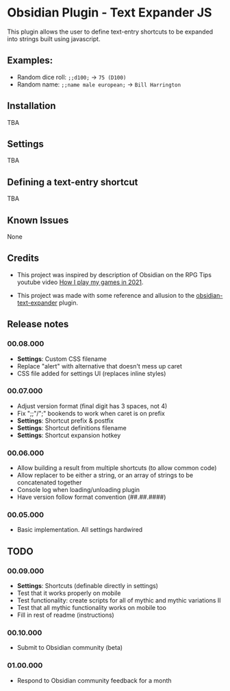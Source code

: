 # Obsidian Plugin - Text Expander JS

This plugin allows the user to define text-entry shortcuts to be expanded into strings built using javascript.

## Examples:
- Random dice roll: `;;d100;` -> `75 (D100)`
- Random name: `;;name male european;` -> `Bill Harrington`

## Installation
TBA

## Settings
TBA

## Defining a text-entry shortcut
TBA

## Known Issues
None

## Credits
- This project was inspired by description of Obsidian on the RPG Tips youtube video <a href='https://www.youtube.com/watch?v=XTFFzuZVcPk' target='_blank'>How I play my games in 2021</a>.

- This project was made with some reference and allusion to the <a href='https://github.com/konodyuk/obsidian-text-expander' target='_blank'>obsidian-text-expander</a> plugin.

## Release notes

### 00.08.000
- **Settings**: Custom CSS filename
- Replace "alert" with alternative that doesn't mess up caret
- CSS file added for settings UI (replaces inline styles)

### 00.07.000
- Adjust version format (final digit has 3 spaces, not 4)
- Fix ";;"/";" bookends to work when caret is on prefix
- **Settings**: Shortcut prefix & postfix
- **Settings**: Shortcut definitions filename
- **Settings**: Shortcut expansion hotkey

### 00.06.000
- Allow building a result from multiple shortcuts (to allow common code)
- Allow replacer to be either a string, or an array of strings to be concatenated together
- Console log when loading/unloading plugin
- Have version follow format convention (##.##.####)

### 00.05.000
- Basic implementation.  All settings hardwired

## TODO

### 00.09.000
- **Settings**: Shortcuts (definable directly in settings)
- Test that it works properly on mobile
- Test functionality: create scripts for all of mythic and mythic variations II
- Test that all mythic functionality works on mobile too
- Fill in rest of readme (instructions)

### 00.10.000
- Submit to Obsidian community (beta)

### 01.00.000
- Respond to Obsidian community feedback for a month
